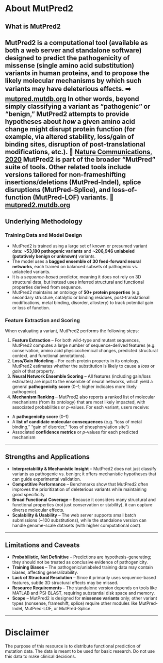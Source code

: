 # About MutPred2

## What is MutPred2
**MutPred2** is a computational tool (available as both a web server and standalone software) designed to predict the pathogenicity of **missense (single amino acid substitution)** variants in human proteins, and to propose the likely **molecular mechanisms** by which such variants may have deleterious effects.
:arrow_right: [mutpred.mutdb.org](https://mutpred.mutdb.org/?utm_source=chatgpt.com)
In other words, beyond simply classifying a variant as “pathogenic” or “benign,” MutPred2 attempts to provide hypotheses about *how* a given amino acid change might disrupt protein function (for example, via altered stability, loss/gain of binding sites, disruption of post-translational modifications, etc.).
:page_facing_up: [Nature Communications, 2020](https://www.nature.com/articles/s41467-020-19669-x.pdf?utm_source=chatgpt.com)
MutPred2 is part of the broader “MutPred” suite of tools. Other related tools include versions tailored for non-frameshifting insertions/deletions (**MutPred-Indel**), splice disruptions (**MutPred-Splice**), and loss-of-function (**MutPred-LOF**) variants.
:link: [mutpred2.mutdb.org](https://mutpred2.mutdb.org/mutpredindel/about.html?utm_source=chatgpt.com)
---
## Underlying Methodology
### Training Data and Model Design
- MutPred2 is trained using a large set of known or presumed variant data: **~53,180 pathogenic variants** and **~206,946 unlabeled (putatively benign or unknown)** variants.
- The model uses a **bagged ensemble of 30 feed-forward neural networks**, each trained on balanced subsets of pathogenic vs. unlabeled variants.
- It is a *sequence-based* predictor, meaning it does not rely on 3D structural data, but instead uses inferred structural and functional properties derived from sequence.
- MutPred2 maintains an ontology of **50+ protein properties** (e.g. secondary structure, catalytic or binding residues, post-translational modifications, metal binding, disorder, allostery) to track potential gain or loss of function.
### Feature Extraction and Scoring
When evaluating a variant, MutPred2 performs the following steps:
1. **Feature Extraction** – For both wild-type and mutant sequences, MutPred2 computes a large number of sequence-derived features (e.g. conservation, amino acid physicochemical changes, predicted structural context, and functional annotations).
2. **Loss/Gain Modeling** – For each protein property in its ontology, MutPred2 estimates whether the substitution is likely to cause a *loss* or *gain* of that property.
3. **Neural Network Ensemble Scoring** – All features (including gain/loss estimates) are input to the ensemble of neural networks, which yield a general **pathogenicity score** (0–1; higher indicates more likely pathogenic).
4. **Mechanism Ranking** – MutPred2 also reports a ranked list of molecular mechanisms (from its ontology) that are most likely impacted, with associated probabilities or *p*-values.
For each variant, users receive:
- A **pathogenicity score** (0–1)
- A **list of candidate molecular consequences** (e.g. “loss of metal binding,” “gain of disorder,” “loss of phosphorylation site”)
- Associated **confidence metrics** or *p*-values for each predicted mechanism
---
## Strengths and Applications
- **Interpretability & Mechanistic Insight** – MutPred2 does not just classify variants as pathogenic vs. benign; it offers mechanistic hypotheses that can guide experimental validation.
- **Competitive Performance** – Benchmarks show that MutPred2 often improves the prioritization of deleterious variants while maintaining good specificity.
- **Broad Functional Coverage** – Because it considers many structural and functional properties (not just conservation or stability), it can capture diverse molecular effects.
- **Scalability & Usability** – The web server supports small batch submissions (~100 substitutions), while the standalone version can handle genome-scale datasets (with higher computational cost).
---
## Limitations and Caveats
- **Probabilistic, Not Definitive** – Predictions are hypothesis-generating; they should not be treated as conclusive evidence of pathogenicity.
- **Training Biases** – The pathogenic/unlabeled training data may contain biases, affecting generalizability.
- **Lack of Structural Resolution** – Since it primarily uses sequence-based features, subtle 3D structural effects may be missed.
- **Resource Requirements** – The standalone version depends on tools like MATLAB and PSI-BLAST, requiring substantial disk space and memory.
- **Scope** – MutPred2 is designed for **missense variants** only; other variant types (nonsense, frameshift, splice) require other modules like MutPred-Indel, MutPred-LOF, or MutPred-Splice.
---

# Disclaimer

The purpose of this resource is to distribute functional prediction of mutation data. The data is meant to be used for basic research. Do not use this data to make clinical decisions. 

